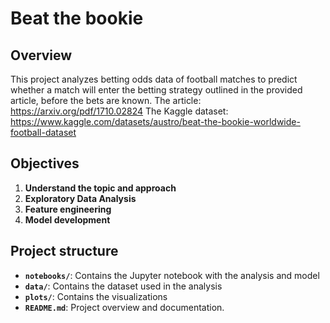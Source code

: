# Beat the bookie 

## Overview
This project analyzes betting odds data of football matches to predict whether a match will enter the betting strategy outlined in the provided article, before the bets are known.
The article: https://arxiv.org/pdf/1710.02824
The Kaggle dataset: https://www.kaggle.com/datasets/austro/beat-the-bookie-worldwide-football-dataset

## Objectives
1. **Understand the topic and approach**
2. **Exploratory Data Analysis**
3. **Feature engineering**
4. **Model development**

## Project structure
- **`notebooks/`**: Contains the Jupyter notebook with the analysis and model
- **`data/`**: Contains the dataset used in the analysis
- **`plots/`**: Contains the visualizations
- **`README.md`**: Project overview and documentation.
